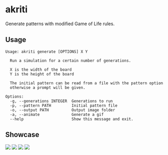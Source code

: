 # akriti

Generate patterns with modified Game of Life rules.

## Usage

```
Usage: akriti generate [OPTIONS] X Y

  Run a simulation for a certain number of generations.

  X is the width of the board
  Y is the height of the board

  The initial pattern can be read from a file with the pattern option
  otherwise a prompt will be given.

Options:
  -g, --generations INTEGER  Generations to run
  -p, --pattern PATH         Initial pattern file
  -o, --output PATH          Output image folder
  -a, --animate              Generate a gif
  --help                     Show this message and exit.
```

## Showcase

![](https://cdn.discordapp.com/attachments/730969252865245267/874694207548305468/square.gif)
![](https://cdn.discordapp.com/attachments/730969252865245267/874694208315850802/five.gif)
![](https://cdn.discordapp.com/attachments/730969252865245267/874694213697171486/criss.gif)
![](https://cdn.discordapp.com/attachments/730969252865245267/874694216104689684/beacon.gif)
